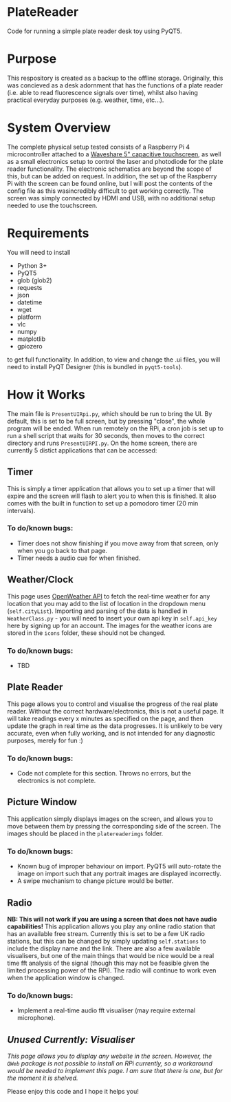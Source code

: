 # PlateReader
Code for running a simple plate reader desk toy using PyQT5.

# Purpose

This respository is created as a backup to the offline storage. Originally, this was concieved as a desk adornment that has the functions of a plate reader (i.e. able to read fluorescence signals over time), whilst also having practical everyday purposes (e.g. weather, time, etc...).

# System Overview

The complete physical setup tested consists of a Raspberry Pi 4 microcontroller attached to a [Waveshare 5" capacitive touchscreen](https://www.waveshare.com/5inch-hdmi-lcd-h.htm), as well as a small electronics setup to control the laser and photodiode for the plate reader functionality. The electronic schematics are beyond the scope of this, but can be added on request. In addition, the set up of the Raspberry Pi with the screen can be found online, but I will post the contents of the config file as this wasincredibly difficult to get working correctly. The screen was simply connected by HDMI and USB, with no additional setup needed to use the touchscreen.

# Requirements

You will need to install
- Python 3+
- PyQT5
- glob (glob2)
- requests
- json
- datetime
- wget
- platform
- vlc
- numpy
- matplotlib
- gpiozero

to get full functionality. In addition, to view and change the .ui files, you will need to install PyQT Designer (this is bundled in `pyqt5-tools`).

# How it Works

The main file is `PresentUIRpi.py`, which should be run to bring the UI. By default, this is set to be full screen, but by pressing "close", the whole program will be ended. When run remotely on the RPi, a cron job is set up to run a shell script that waits for 30 seconds, then moves to the correct directory and runs `PresentUIRPI.py`. On the home screen, there are currently 5 distict applications that can be accessed:

## Timer 

This is simply a timer application that allows you to set up a timer that will expire and the screen will flash to alert you to when this is finished. It also comes with the built in function to set up a pomodoro timer (20 min intervals).

### To do/known bugs:
- Timer does not show finishing if you move away from that screen, only when you go back to that page.
- Timer needs a audio cue for when finished. 

## Weather/Clock

This page uses [OpenWeather API](https://openweathermap.org/) to fetch the real-time weather for any location that you may add to the list of location in the dropdown menu (`self.cityList`). Importing and parsing of the data is handled in `WeatherClass.py` - you will need to insert your own api key in `self.api_key` here by signing up for an account. The images for the weather icons are stored in the `icons` folder, these should not be changed. 

### To do/known bugs:
- TBD

## Plate Reader

This page allows you to control and visualise the progress of the real plate reader. Without the correct hardware/electronics, this is not a useful page. It will take readings every x minutes as specified on the page, and then update the graph in real time as the data progresses. It is unlikely to be very accurate, even when fully working, and is not intended for any diagnostic purposes, merely for fun :)

### To do/known bugs:
- Code not complete for this section. Throws no errors, but the electronics is not complete.

## Picture Window

This application simply displays images on the screen, and allows you to move between them by pressing the corresponding side of the screen. The images should be placed in the `platereaderimgs` folder. 

### To do/known bugs:
- Known bug of improper behaviour on import. PyQT5 will auto-rotate the image on import such that any portrait images are displayed incorrectly. 
- A swipe mechanism to change picture would be better. 

## Radio

**NB: This will not work if you are using a screen that does not have audio capabilities!**
This application allows you play any online radio station that has an available free stream. Currently this is set to be a few UK radio stations, but this can be changed by simply updating `self.stations` to include the display name and the link. There are also a few available visualisers, but one of the main things that would be nice would be a real time fft analysis of the signal (though this may not be feasible given the limited processing power of the RPI). The radio will continue to work even when the application window is changed.

### To do/known bugs:
- Implement a real-time audio fft visualiser (may require external microphone).


## *Unused Currently: Visualiser*

*This page allows you to display any website in the screen. However, the `QWeb` package is not possible to install on RPi currently, so a workaround would be needed to implement this page. I am sure that there is one, but for the moment it is shelved.*

Please enjoy this code and I hope it helps you! 
